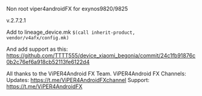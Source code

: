 Non root viper4androidFX for exynos9820/9825

v.2.7.2.1

Add to lineage_device.mk
```$(call inherit-product, vendor/v4afx/config.mk)```

And add support as this:
https://github.com/TTTT555/device_xiaomi_begonia/commit/24c1fb91876c0b2c76ef6a918cb52113fe6122d4

All thanks to the ViPER4Android FX Team.
ViPER4Android FX Channels:
Updates: https://t.me/ViPER4AndroidFXchannel
Support: https://t.me/ViPER4AndroidFX
